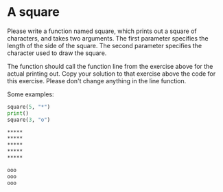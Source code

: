 
# A square

Please write a function named square, which prints out a square of characters, and takes two arguments. The first parameter specifies the length of the side of the square. The second parameter specifies the character used to draw the square.

The function should call the function line from the exercise above for the actual printing out. Copy your solution to that exercise above the code for this exercise. Please don't change anything in the line function.

Some examples:

```python
square(5, "*")
print()
square(3, "o")
```

```markdown
*****
*****
*****
*****
*****

ooo
ooo
ooo
```
